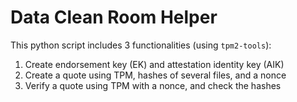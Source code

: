 # Data Clean Room Helper
This python script includes 3 functionalities (using `tpm2-tools`):
1. Create endorsement key (EK) and attestation identity key (AIK)
2. Create a quote using TPM, hashes of several files, and a nonce
3. Verify a quote using TPM with a nonce, and check the hashes
